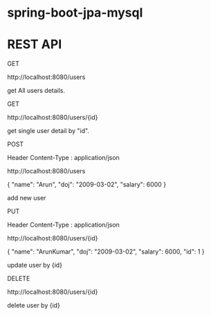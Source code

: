 # spring-boot-jpa-mysql

# REST API

GET

http://localhost:8080/users

get All users details.

GET

http://localhost:8080/users/{id}

get single user detail by "id".



POST

Header
Content-Type : application/json

http://localhost:8080/users

{
  "name": "Arun",
  "doj": "2009-03-02",
  "salary": 6000
}

add new user



PUT

Header
Content-Type : application/json


http://localhost:8080/users/{id}

{
  "name": "ArunKumar",
  "doj": "2009-03-02",
  "salary": 6000,
  "id": 1 
}

update user by {id}


DELETE

http://localhost:8080/users/{id}

delete user by {id}
